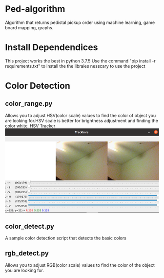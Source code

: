 # Ped-algorithm
Algorithm that returns pedistal pickup order using machine learning, game board mapping, graphs.

# Install Dependendices
This project works the best in python 3.7.5
Use the command "pip install -r requirements.txt" to install the the libraies nesscary to use the project

# Color Detection

## color_range.py
Allows you to adjust HSV(color scale) values to find the color of object you are looking for.HSV scale is better for brightness adjustment and finding the color white.
HSV Tracker                     
![Original Image](Readme_Dependicies/HSV_track.png)

## color_detect.py
A sample color detection script that detects the basic colors

## rgb_detect.py
Allows you to adjust RGB(color scale) values to find the color of the object you are looking for.
